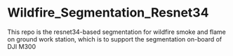 # Wildfire_Segmentation_Resnet34
This repo is the resnet34-based segmentation for wildfire smoke and flame on ground work station, which is to support the segmentation on-board of DJI M300
